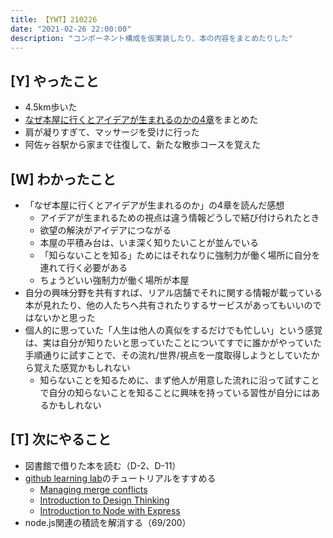 ```yaml
---
title: 【YWT】210226
date: "2021-02-26 22:00:00"
description: "コンポーネント構成を仮実装したり、本の内容をまとめたりした"
---
```


## [Y] やったこと

- 4.5km歩いた
- [なぜ本屋に行くとアイデアが生まれるのかの4章](https://scrapbox.io/camomilecafe/%E7%AC%AC%EF%BC%94%E7%AB%A0%E3%80%80%E3%82%AF%E3%83%AA%E3%82%A8%E3%82%A4%E3%83%86%E3%82%A3%E3%83%96%E3%83%BB%E3%82%B8%E3%83%A3%E3%83%B3%E3%83%97%E3%82%92%E7%94%9F%E3%81%BF%E5%87%BA%E3%81%99%E8%AA%AD%E6%9B%B8%E7%9A%84%E6%80%9D%E8%80%83%E6%B3%95%E2%80%95%E8%87%AA%E5%88%86%E3%81%AE%E4%B8%96%E7%95%8C%E3%82%92%E5%BA%83%E3%81%92%E3%82%8B%E6%9C%AC%E5%B1%8B%E3%81%A8%E8%AA%AD%E6%9B%B8)をまとめた
- 肩が凝りすぎて、マッサージを受けに行った
- 阿佐ヶ谷駅から家まで往復して、新たな散歩コースを覚えた

## [W] わかったこと

- 「なぜ本屋に行くとアイデアが生まれるのか」の4章を読んだ感想
  - アイデアが生まれるための視点は違う情報どうしで結び付けられたとき
  - 欲望の解決がアイデアにつながる
  - 本屋の平積み台は、いま深く知りたいことが並んでいる
  - 「知らないことを知る」ためにはそれなりに強制力が働く場所に自分を連れて行く必要がある
  - ちょうどいい強制力が働く場所が本屋
- 自分の興味分野を共有すれば、リアル店舗でそれに関する情報が載っている本が見れたり、他の人たちへ共有されたりするサービスがあってもいいのではないかと思った
- 個人的に思っていた「人生は他人の真似をするだけでも忙しい」という感覚は、実は自分が知りたいと思っていたことについてすでに誰かがやっていた手順通りに試すことで、その流れ/世界/視点を一度取得しようとしていたから覚えた感覚かもしれない
  - 知らないことを知るために、まず他人が用意した流れに沿って試すことで自分の知らないことを知ることに興味を持っている習性が自分にはあるかもしれない

## [T] 次にやること

- 図書館で借りた本を読む（D-2、D-11）
- [github learning lab](https://lab.github.com/githubtraining)のチュートリアルをすすめる
  - [Managing merge conflicts](https://lab.github.com/githubtraining/managing-merge-conflicts)
  - [Introduction to Design Thinking](https://lab.github.com/githubtraining/introduction-to-design-thinking)
  - [Introduction to Node with Express](https://lab.github.com/everydeveloper/introduction-to-node-with-express)
- node.js関連の積読を解消する（69/200）
